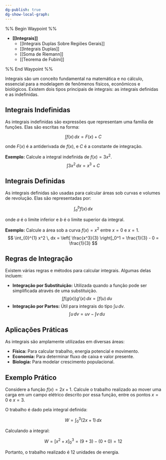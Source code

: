 ```yaml
---
dg-publish: true
dg-show-local-graph:
---
```


%% Begin Waypoint %%
- **[[Integrais]]**
	- [[Integrais Duplas Sobre Regiões Gerais]]
	- [[Integrais Duplas]]
	- [[Soma de Riemann]]
	- [[Teorema de Fubini]]

%% End Waypoint %%

Integrais são um conceito fundamental na matemática e no cálculo, essencial para a modelagem de fenômenos físicos, econômicos e biológicos. Existem dois tipos principais de integrais: as integrais definidas e as indefinidas.

## Integrais Indefinidas

As integrais indefinidas são expressões que representam uma família de funções. Elas são escritas na forma:

$$
 \int f(x) \, dx = F(x) + C 
$$

onde $F(x)$ é a antiderivada de $f(x)$, e $C$ é a constante de integração.

**Exemplo:**
Calcule a integral indefinida de $f(x) = 3x^2$.
$$
 \int 3x^2 \, dx = x^3 + C 
$$

## Integrais Definidas

As integrais definidas são usadas para calcular áreas sob curvas e volumes de revolução. Elas são representadas por:

$$
 \int_{a}^{b} f(x) \, dx 
$$

onde $a$ é o limite inferior e $b$ é o limite superior da integral.

**Exemplo:**
Calcule a área sob a curva $f(x) = x^2$ entre $x=0$ e $x=1$.
$$
 \int_{0}^{1} x^2 \, dx = \left[ \frac{x^3}{3} \right]_0^1 = \frac{1}{3} - 0 = \frac{1}{3} 
$$

## Regras de Integração

Existem várias regras e métodos para calcular integrais. Algumas delas incluem:

- **Integração por Substituição:** Utilizada quando a função pode ser simplificada através de uma substituição.
$$
 \int f(g(x))g'(x) \, dx = \int f(u) \, du
$$
- **Integração por Partes:** Útil para integrais do tipo $\int u \, dv$.
$$
 \int u \, dv = uv - \int v \, du
$$

## Aplicações Práticas

As integrais são amplamente utilizadas em diversas áreas:

- **Física:** Para calcular trabalho, energia potencial e movimento.
- **Economia:** Para determinar fluxo de caixa e valor presente.
- **Biologia:** Para modelar crescimento populacional.

## Exemplo Prático

Considere a função $f(x) = 2x + 1$. Calcule o trabalho realizado ao mover uma carga em um campo elétrico descrito por essa função, entre os pontos $x=0$ e $x=3$.

O trabalho é dado pela integral definida:

$$
 W = \int_{0}^{3} (2x + 1) \, dx
$$

Calculando a integral:

$$
 W = \left[ x^2 + x \right]_0^3 = (9 + 3) - (0 + 0) = 12
$$

Portanto, o trabalho realizado é $12$ unidades de energia.
